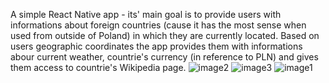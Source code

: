 A simple React Native app - its' main goal is to provide users with informations about foreign countries
(cause it has the most sense when used from outside of Poland) in which they are currently located. Based on users geographic coordinates the app provides
them with informations abour current weather, countrie's currency (in reference to PLN) and gives them access to countrie's Wikipedia page.
![image2](https://user-images.githubusercontent.com/44124878/142292075-ea8abbb0-1da5-4bd8-9eaa-826474e04fbf.png)
![image3](https://user-images.githubusercontent.com/44124878/142292091-4137732a-a70b-43c8-80ea-606e95c61b62.png)
![image1](https://user-images.githubusercontent.com/44124878/142292040-f07e524d-dbc4-407d-8ca7-b3ed20ee7dd0.png)

